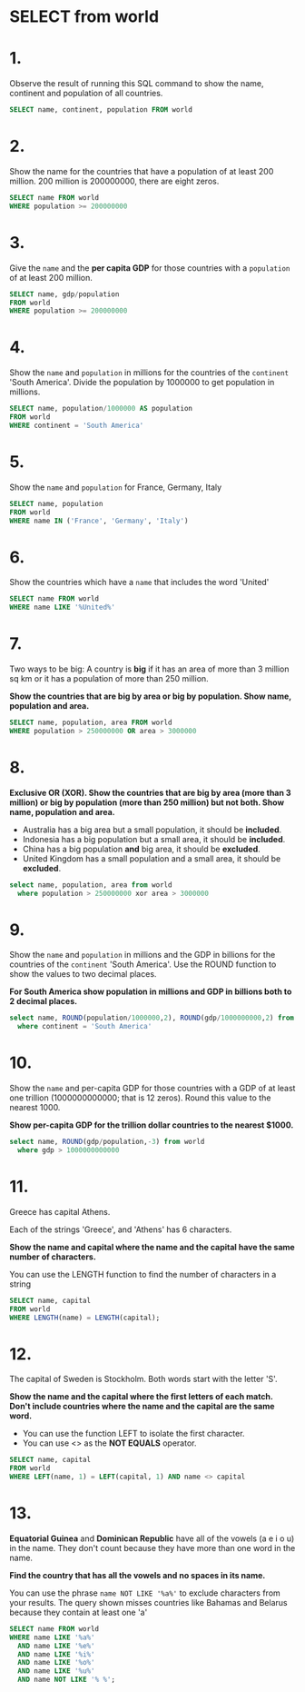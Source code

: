 # SELECT from world

# 1.
Observe the result of running this SQL command to show the name, continent and population of all countries.
```SQL
SELECT name, continent, population FROM world
```

# 2.
Show the name for the countries that have a population of at least 200 million. 200 million is 200000000, there are eight zeros.
```SQL
SELECT name FROM world
WHERE population >= 200000000
```

# 3.
Give the `name` and the **per capita GDP** for those countries with a `population` of at least 200 million.
```SQL
SELECT name, gdp/population
FROM world
WHERE population >= 200000000
```

# 4.
Show the `name` and `population` in millions for the countries of the `continent` 'South America'. Divide the population by 1000000 to get population in millions.
```SQL
SELECT name, population/1000000 AS population
FROM world
WHERE continent = 'South America'
```

# 5.
Show the `name` and `population` for France, Germany, Italy
```SQL
SELECT name, population
FROM world
WHERE name IN ('France', 'Germany', 'Italy')
```

# 6.
Show the countries which have a `name` that includes the word 'United'
```SQL
SELECT name FROM world
WHERE name LIKE '%United%'
```

# 7.
Two ways to be big: A country is **big** if it has an area of more than 3 million sq km or it has a population of more than 250 million.

**Show the countries that are big by area or big by population. Show name, population and area.**
```SQL
SELECT name, population, area FROM world
WHERE population > 250000000 OR area > 3000000
```

# 8.
**Exclusive OR (XOR). Show the countries that are big by area (more than 3 million) or big by population (more than 250 million) but not both. Show name, population and area.**

- Australia has a big area but a small population, it should be **included**.
- Indonesia has a big population but a small area, it should be **included**.
- China has a big population **and** big area, it should be **excluded**.
- United Kingdom has a small population and a small area, it should be **excluded**.
```SQL
select name, population, area from world
  where population > 250000000 xor area > 3000000
```

# 9.
Show the `name` and `population` in millions and the GDP in billions for the countries of the `continent` 'South America'. Use the ROUND function to show the values to two decimal places.

**For South America show population in millions and GDP in billions both to 2 decimal places.**
```SQL
select name, ROUND(population/1000000,2), ROUND(gdp/1000000000,2) from world
  where continent = 'South America'
```

# 10.
Show the `name` and per-capita GDP for those countries with a GDP of at least one trillion (1000000000000; that is 12 zeros). Round this value to the nearest 1000.

**Show per-capita GDP for the trillion dollar countries to the nearest $1000.**
```SQL
select name, ROUND(gdp/population,-3) from world
  where gdp > 1000000000000
```

# 11.
Greece has capital Athens.

Each of the strings 'Greece', and 'Athens' has 6 characters.

**Show the name and capital where the name and the capital have the same number of characters.**

You can use the LENGTH function to find the number of characters in a string
```SQL
SELECT name, capital
FROM world
WHERE LENGTH(name) = LENGTH(capital);
```

# 12.
The capital of Sweden is Stockholm. Both words start with the letter 'S'.

**Show the name and the capital where the first letters of each match. Don't include countries where the name and the capital are the same word.**
- You can use the function LEFT to isolate the first character.
- You can use <> as the **NOT EQUALS** operator.
```SQL
SELECT name, capital
FROM world
WHERE LEFT(name, 1) = LEFT(capital, 1) AND name <> capital
```

# 13.
**Equatorial Guinea** and **Dominican Republic** have all of the vowels (a e i o u) in the name. They don't count because they have more than one word in the name.

**Find the country that has all the vowels and no spaces in its name.**

You can use the phrase `name NOT LIKE '%a%'` to exclude characters from your results.
The query shown misses countries like Bahamas and Belarus because they contain at least one 'a'
```SQL
SELECT name FROM world
WHERE name LIKE '%a%'
  AND name LIKE '%e%'
  AND name LIKE '%i%'
  AND name LIKE '%o%'
  AND name LIKE '%u%'
  AND name NOT LIKE '% %';
```